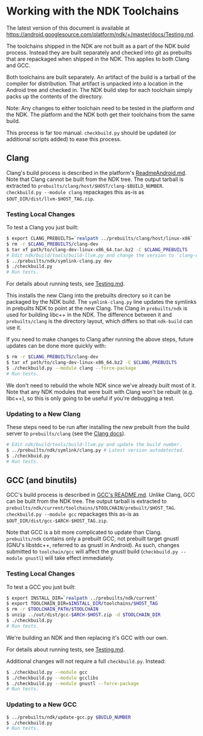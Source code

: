 Working with the NDK Toolchains
===============================

The latest version of this document is available at
https://android.googlesource.com/platform/ndk/+/master/docs/Testing.md.

The toolchains shipped in the NDK are not built as a part of the NDK build
process. Instead they are built separately and checked into git as prebuilts
that are repackaged when shipped in the NDK. This applies to both Clang and GCC.

Both toolchains are built separately. An artifact of the build is a tarball of
the compiler for distribution. That artifact is unpacked into a location in the
Android tree and checked in. The NDK build step for each toolchain simply packs
up the contents of the directory.

Note: Any changes to either toolchain need to be tested in the platform *and*
the NDK. The platform and the NDK both get their toolchains from the same build.

This process is far too manual. `checkbuild.py` should be updated (or additional
scripts added) to ease this process.

Clang
-----

Clang's build process is described in the platform's [ReadmeAndroid.md]. Note
that Clang cannot be built from the NDK tree. The output tarball is extracted to
`prebuilts/clang/host/$HOST/clang-$BUILD_NUMBER`.  `checkbuild.py --module
clang` repackages this as-is as `$OUT_DIR/dist/llvm-$HOST_TAG.zip`.

[ReadmeAndroid.md]: https://android.googlesource.com/platform/external/clang/+/dev/ReadmeAndroid.md

### Testing Local Changes

To test a Clang you just built:

```bash
$ export CLANG_PREBUILTS=`realpath ../prebuilts/clang/host/linux-x86`
$ rm -r $CLANG_PREBUILTS/clang-dev
$ tar xf path/to/clang-dev-linux-x86_64.tar.bz2 -C $CLANG_PREBUILTS
# Edit ndk/build/tools/build-llvm.py and change the version to 'clang-dev'.
$ ../prebuilts/ndk/symlink-clang.py dev
$ ./checkbuild.py
# Run tests.
```

For details about running tests, see [Testing.md].

[Testing.md]: Testing.md

This installs the new Clang into the prebuilts directory so it can be packaged
by the NDK build. The `symlink-clang.py` line updates the symlinks in prebuilts
NDK to point at the new Clang. The Clang in `prebuilts/ndk` is used for building
libc++ in the NDK. The difference between it and `prebuilts/clang` is the
directory layout, which differs so that `ndk-build` can use it.

If you need to make changes to Clang after running the above steps, future
updates can be done more quickly with:

```bash
$ rm -r $CLANG_PREBUILTS/clang-dev
$ tar xf path/to/clang-dev-linux-x86_64.bz2 -C $CLANG_PREBUILTS
$ ./checkbuild.py --module clang --force-package
# Run tests.
```

We don't need to rebuild the whole NDK since we've already built most of it.
Note that any NDK modules that were built with Clang won't be rebuilt (e.g.
libc++), so this is only going to be useful if you're debugging a test.

### Updating to a New Clang

These steps need to be run after installing the new prebuilt from the build
server to `prebuilts/clang` (see the [Clang docs]).

[Clang docs]: https://android.googlesource.com/platform/external/clang/+/dev/ToolchainPrebuilts.md

```bash
# Edit ndk/build/tools/build-llvm.py and update the build number.
$ ../prebuilts/ndk/symlink/clang.py # Latest version autodetected.
$ ./checkbuid.py
# Run tests.
```

GCC (and binutils)
------------------

GCC's build process is described in [GCC's README.md][GCCReadme]. Unlike Clang,
GCC can be built from the NDK tree. The output tarball is extracted to
`prebuilts/ndk/current/toolchains/$TOOLCHAIN/prebuilt/$HOST_TAG`. `checkbuild.py
--module gcc` repackages this as-is as `$OUT_DIR/dist/gcc-$ARCH-$HOST_TAG.zip`.

Note that GCC is a bit more complicated to update than Clang. `prebuilts/ndk`
contains only a prebuilt GCC, not prebuilt target gnustl (GNU's libstdc++,
referred to as gnustl in Android). As such, changes submitted to `toolchain/gcc`
will affect the gnustl build (`checkbuild.py --module gnustl`) will take effect
immediately.

[GCCReadme]: https://android.googlesource.com/toolchain/gcc/+/master/README.md

### Testing Local Changes

To test a GCC you just built:

```bash
$ export INSTALL_DIR=`realpath ../prebuilts/ndk/current`
$ export TOOLCHAIN_DIR=$INSTALL_DIR/toolchains/$HOST_TAG
$ rm -r $TOOLCHAIN_PATH/$TOOLCHAIN
$ unzip ../out/dist/gcc-$ARCH-$HOST.zip -d $TOOLCHAIN_DIR
$ ./checkbuild.py
# Run tests.
```

We're building an NDK and then replacing it's GCC with our own.

For details about running tests, see [Testing.md].

Additional changes will not require a full `checkbuild.py`. Instead:

```bash
$ ./checkbuild.py --module gcc
$ ./checkbuild.py --module gcclibs
$ ./checkbuild.py --module gnustl --force-package
# Run tests.
```

### Updating to a New GCC

```bash
$ ../prebuilts/ndk/update-gcc.py $BUILD_NUMBER
$ ./checkbuild.py
# Run tests.
```
